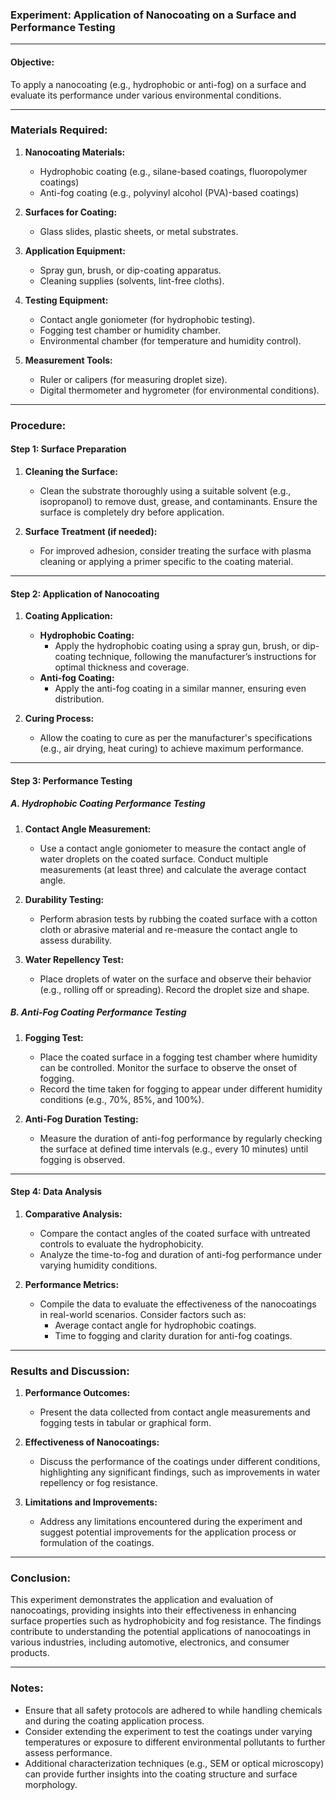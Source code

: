 ### Experiment: Application of Nanocoating on a Surface and Performance Testing

---

#### Objective:
To apply a nanocoating (e.g., hydrophobic or anti-fog) on a surface and evaluate its performance under various environmental conditions.

---

### Materials Required:

1. **Nanocoating Materials:**
   - Hydrophobic coating (e.g., silane-based coatings, fluoropolymer coatings)
   - Anti-fog coating (e.g., polyvinyl alcohol (PVA)-based coatings)

2. **Surfaces for Coating:**
   - Glass slides, plastic sheets, or metal substrates.

3. **Application Equipment:**
   - Spray gun, brush, or dip-coating apparatus.
   - Cleaning supplies (solvents, lint-free cloths).

4. **Testing Equipment:**
   - Contact angle goniometer (for hydrophobic testing).
   - Fogging test chamber or humidity chamber.
   - Environmental chamber (for temperature and humidity control).

5. **Measurement Tools:**
   - Ruler or calipers (for measuring droplet size).
   - Digital thermometer and hygrometer (for environmental conditions).

---

### Procedure:

#### Step 1: Surface Preparation

1. **Cleaning the Surface:**
   - Clean the substrate thoroughly using a suitable solvent (e.g., isopropanol) to remove dust, grease, and contaminants. Ensure the surface is completely dry before application.

2. **Surface Treatment (if needed):**
   - For improved adhesion, consider treating the surface with plasma cleaning or applying a primer specific to the coating material.

---

#### Step 2: Application of Nanocoating

1. **Coating Application:**
   - **Hydrophobic Coating:**
     - Apply the hydrophobic coating using a spray gun, brush, or dip-coating technique, following the manufacturer’s instructions for optimal thickness and coverage.
   - **Anti-fog Coating:**
     - Apply the anti-fog coating in a similar manner, ensuring even distribution.

2. **Curing Process:**
   - Allow the coating to cure as per the manufacturer's specifications (e.g., air drying, heat curing) to achieve maximum performance.

---

#### Step 3: Performance Testing

##### A. Hydrophobic Coating Performance Testing

1. **Contact Angle Measurement:**
   - Use a contact angle goniometer to measure the contact angle of water droplets on the coated surface. Conduct multiple measurements (at least three) and calculate the average contact angle.

2. **Durability Testing:**
   - Perform abrasion tests by rubbing the coated surface with a cotton cloth or abrasive material and re-measure the contact angle to assess durability.

3. **Water Repellency Test:**
   - Place droplets of water on the surface and observe their behavior (e.g., rolling off or spreading). Record the droplet size and shape.

##### B. Anti-Fog Coating Performance Testing

1. **Fogging Test:**
   - Place the coated surface in a fogging test chamber where humidity can be controlled. Monitor the surface to observe the onset of fogging.
   - Record the time taken for fogging to appear under different humidity conditions (e.g., 70%, 85%, and 100%).

2. **Anti-Fog Duration Testing:**
   - Measure the duration of anti-fog performance by regularly checking the surface at defined time intervals (e.g., every 10 minutes) until fogging is observed.

---

#### Step 4: Data Analysis

1. **Comparative Analysis:**
   - Compare the contact angles of the coated surface with untreated controls to evaluate the hydrophobicity.
   - Analyze the time-to-fog and duration of anti-fog performance under varying humidity conditions.

2. **Performance Metrics:**
   - Compile the data to evaluate the effectiveness of the nanocoatings in real-world scenarios. Consider factors such as:
     - Average contact angle for hydrophobic coatings.
     - Time to fogging and clarity duration for anti-fog coatings.

---

### Results and Discussion:

1. **Performance Outcomes:**
   - Present the data collected from contact angle measurements and fogging tests in tabular or graphical form.

2. **Effectiveness of Nanocoatings:**
   - Discuss the performance of the coatings under different conditions, highlighting any significant findings, such as improvements in water repellency or fog resistance.

3. **Limitations and Improvements:**
   - Address any limitations encountered during the experiment and suggest potential improvements for the application process or formulation of the coatings.

---

### Conclusion:
This experiment demonstrates the application and evaluation of nanocoatings, providing insights into their effectiveness in enhancing surface properties such as hydrophobicity and fog resistance. The findings contribute to understanding the potential applications of nanocoatings in various industries, including automotive, electronics, and consumer products.

---

### Notes:
- Ensure that all safety protocols are adhered to while handling chemicals and during the coating application process.
- Consider extending the experiment to test the coatings under varying temperatures or exposure to different environmental pollutants to further assess performance.
- Additional characterization techniques (e.g., SEM or optical microscopy) can provide further insights into the coating structure and surface morphology.